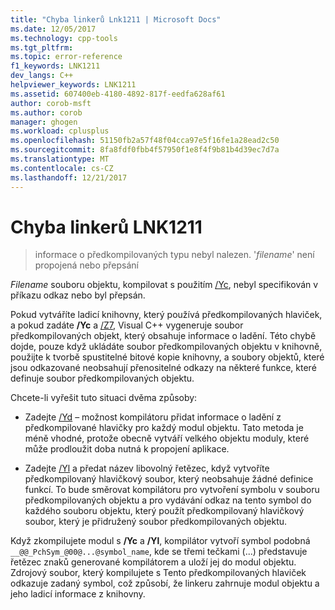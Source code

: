 ```yaml
---
title: "Chyba linkerů Lnk1211 | Microsoft Docs"
ms.date: 12/05/2017
ms.technology: cpp-tools
ms.tgt_pltfrm: 
ms.topic: error-reference
f1_keywords: LNK1211
dev_langs: C++
helpviewer_keywords: LNK1211
ms.assetid: 607400eb-4180-4892-817f-eedfa628af61
author: corob-msft
ms.author: corob
manager: ghogen
ms.workload: cplusplus
ms.openlocfilehash: 51150fb2a57f48f04cca97e5f16fe1a28ead2c50
ms.sourcegitcommit: 8fa8fdf0fbb4f57950f1e8f4f9b81b4d39ec7d7a
ms.translationtype: MT
ms.contentlocale: cs-CZ
ms.lasthandoff: 12/21/2017
---
```

# <a name="linker-tools-error-lnk1211"></a>Chyba linkerů LNK1211

> informace o předkompilovaných typu nebyl nalezen. '*filename*' není propojená nebo přepsání

*Filename* souboru objektu, kompilovat s použitím [/Yc](../../build/reference/yc-create-precompiled-header-file.md), nebyl specifikován v příkazu odkaz nebo byl přepsán.

Pokud vytváříte ladicí knihovny, který používá předkompilovaných hlaviček, a pokud zadáte **/Yc** a [/Z7](../../build/reference/z7-zi-zi-debug-information-format.md), Visual C++ vygeneruje soubor předkompilovaných objekt, který obsahuje informace o ladění. Této chybě dojde, pouze když ukládáte soubor předkompilovaných objektu v knihovně, použijte k tvorbě spustitelné bitové kopie knihovny, a soubory objektů, které jsou odkazované neobsahují přenositelné odkazy na některé funkce, které definuje soubor předkompilovaných objektu.

Chcete-li vyřešit tuto situaci dvěma způsoby:

- Zadejte [/Yd](../../build/reference/yd-place-debug-information-in-object-file.md) – možnost kompilátoru přidat informace o ladění z předkompilované hlavičky pro každý modul objektu. Tato metoda je méně vhodné, protože obecně vytváří velkého objektu moduly, které může prodloužit doba nutná k propojení aplikace.

- Zadejte [/Yl](../../build/reference/yl-inject-pch-reference-for-debug-library.md) a předat název libovolný řetězec, když vytvoříte předkompilovaný hlavičkový soubor, který neobsahuje žádné definice funkcí. To bude směrovat kompilátoru pro vytvoření symbolu v souboru předkompilovaných objektu a pro vydávání odkaz na tento symbol do každého souboru objektu, který použít předkompilovaný hlavičkový soubor, který je přidružený soubor předkompilovaných objektu.

Když zkompilujete modul s **/Yc** a **/Yl**, kompilátor vytvoří symbol podobná `__@@_PchSym_@00@...@symbol_name`, kde se třemi tečkami (...) představuje řetězec znaků generované kompilátorem a uloží jej do modul objektu. Zdrojový soubor, který kompilujete s Tento předkompilovaných hlaviček odkazuje zadaný symbol, což způsobí, že linkeru zahrnuje modul objektu a jeho ladicí informace z knihovny.
